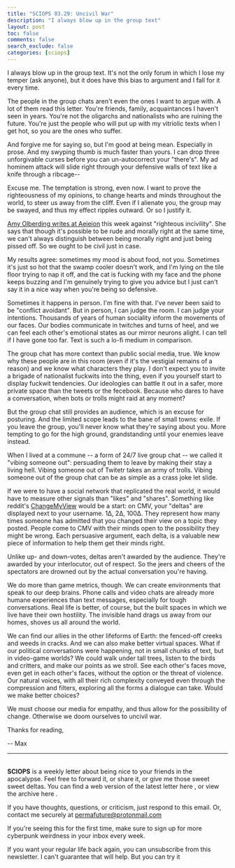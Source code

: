 ```yaml
---
title: "SCIOPS 03.29: Uncivil War"
description: "I always blow up in the group text"
layout: post
toc: false
comments: false
search_exclude: false
categories: [sciops]
---
```


I always blow up in the group text. It's not the only forum in which I lose my temper (ask anyone), but it does have this bias to argument and I fall for it every time.

 The people in the group chats aren't even the ones I want to argue with. A lot of them read this letter. You're friends, family, acquaintances I haven't seen in years. You're not the oligarchs and nationalists who are ruining the future. You're just the people who will put up with my vitriolic texts when I get hot, so you are the ones who suffer.




 And forgive me for saying so, but I'm good at being mean. Especially in prose. And my swyping thumb is much faster than yours. I can drop three unforgivable curses before you can un-autocorrect your "there's". My ad hominem attack will slide right through your defensive walls of text like a knife through a ribcage--




 Excuse me. The temptation is strong, even now. I want to prove the righteousness of my opinions, to change hearts and minds throughout the world, to steer us away from the cliff. Even if I alienate you, the group may be swayed, and thus my effect ripples outward. Or so I justify it.




[Amy Olberding writes at Aeieion](https://aeon.co/essays/whats-the-difference-between-being-righteous-and-being-rude) 
 this week against "righteous incivility". She says that though it's possible to be rude and morally right at the same time, we can't always distinguish between being morally right and just being pissed off. So we ought to be civil just in case.




 My results agree: sometimes my mood is about food, not you. Sometimes it's just so hot that the swamp cooler doesn't work, and I'm lying on the tile floor trying to nap it off, and the cat is fucking with my face and the phone keeps buzzing and I'm genuinely trying to give you advice but I just can't say it in a nice way when you're being so defensive.




 Sometimes it happens in person. I'm fine with that. I've never been said to be "conflict avoidant". But in person, I can judge the room. I can judge your intentions. Thousands of years of human sociality inform the movements of our faces. Our bodies communicate in twitches and turns of heel, and we can feel each other's emotional states as our mirror neurons alight. I can tell if I have gone too far. Text is such a lo-fi medium in comparison.




 The group chat has more context than public social media, true. We know why these people are in this room (even if it's the vestigial remains of a reason) and we know what characters they play. I don't expect you to invite a brigade of nationalist fuckwits into the thing, even if you yourself start to display fuckwit tendencies. Our ideologies can battle it out in a safer, more private space than the tweets or the fecebook. Because who dares to have a conversation, when bots or trolls might raid at any moment?




 But the group chat still provides an audience, which is an excuse for posturing. And the limited scope leads to the bane of small towns: exile. If you leave the group, you'll never know what they're saying about you. More tempting to go for the high ground, grandstanding until your enemies leave instead.




 When I lived at a commune -- a form of 24/7 live group chat -- we called it "vibing someone out": persuading them to leave by making their stay a living hell. Vibing someone out of Twitetr takes an army of trolls. Vibing someone out of the group chat can be as simple as a crass joke let slide.




 If we were to have a social network that replicated the real world, it would have to measure other signals than "likes" and "shares". Something like reddit's
 [ChangeMyView](https://reddit.com/r/changemyview) 
 would be a start: on CMV, your "deltas" are displayed next to your username. 1∆, 2∆, 100∆. They represent how many times someone has admitted that you changed their view on a topic they posted. People come to CMV with their minds open to the possibility they might be wrong. Each persuasive argument, each delta, is a valuable new piece of information to help them get their minds right.




 Unlike up- and down-votes, deltas aren't awarded by the audience. They're awarded by your interlocutor, out of respect. So the jeers and cheers of the spectators are drowned out by the actual conversation you're having.




 We do more than game metrics, though. We can create environments that speak to our deep brains. Phone calls and video chats are already more humane experiences than text messages, especially for tough conversations. Real life is better, of course, but the built spaces in which we live have their own hostility. The invisible hand drags us away from our homes, shoves us all around the world.




 We can find our allies in the other lifeforms of Earth: the fenced-off creeks and weeds in cracks. And we can also make better virtual spaces. What if our political conversations were happening, not in small chunks of text, but in video-game worlds? We could walk under tall trees, listen to the birds and critters, and make our points as we stroll. See each other's faces move, even get in each other's faces, without the option or the threat of violence. Our natural voices, with all their rich complexity conveyed even through the compression and filters, exploring all the forms a dialogue can take. Would we make better choices?




 We must choose our media for empathy, and thus allow for the possibility of change. Otherwise we doom ourselves to uncivil war.




 Thanks for reading,
   

 -- Max
   






---


###### 
**SCIOPS** 
 is a weekly letter about being nice to your friends in the apocalypse. Feel free to forward it, or share it, or give me those sweet sweet deltas. You can find a web version of the
 latest letter here
 , or view the
 archive here
 .
 

 If you have thoughts, questions, or criticism, just respond to this email. Or, contact me securely at
 permafuture@protonmail.com


 If you're seeing this for the first time, make sure to
 sign up
 for more cyberpunk weirdness in your inbox every week.
 

 If you want your regular life back again, you can unsubscribe from this newsletter. I can't guarantee that will help. But you can try it

